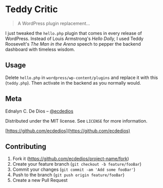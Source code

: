 # Teddy Critic
> A WordPress plugin replacement...

I just tweaked the ``hello.php`` plugin that comes in every release of
WordPress. Instead of Louis Armstrong's _Hello Dolly,_ I used Teddy
Roosevelt's _The Man in the Arena_ speech to pepper the backend dashboard
with timeless wisdom.


## Usage

Delete ``hello.php`` in ``wordpress/wp-content/plugins`` and replace it
with this (``teddy.php``). Then activate in the backend as you normally would.


## Meta

Ednalyn C. De Dios – [@ecdedios](https://twitter.com/ecdedios)

Distributed under the MIT license. See ``LICENSE`` for more information.

[https://github.com/ecdedios](https://github.com/ecdedios)

## Contributing

1. Fork it (<https://github.com/ecdedios/project-name/fork>)
2. Create your feature branch (`git checkout -b feature/fooBar`)
3. Commit your changes (`git commit -am 'Add some fooBar'`)
4. Push to the branch (`git push origin feature/fooBar`)
5. Create a new Pull Request